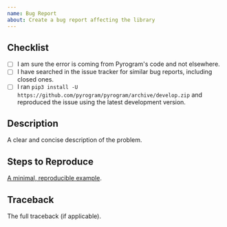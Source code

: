 ```yaml
---
name: Bug Report
about: Create a bug report affecting the library
---
```


<!-- WARNING: Ignoring this template could lead to the issue being closed as incomplete -->

## Checklist
- [ ] I am sure the error is coming from Pyrogram's code and not elsewhere.
- [ ] I have searched in the issue tracker for similar bug reports, including closed ones.
- [ ] I ran `pip3 install -U https://github.com/pyrogram/pyrogram/archive/develop.zip` and reproduced the issue using the latest development version.

## Description
A clear and concise description of the problem.

## Steps to Reproduce
[A minimal, reproducible example](https://stackoverflow.com/help/minimal-reproducible-example).

## Traceback
The full traceback (if applicable).
